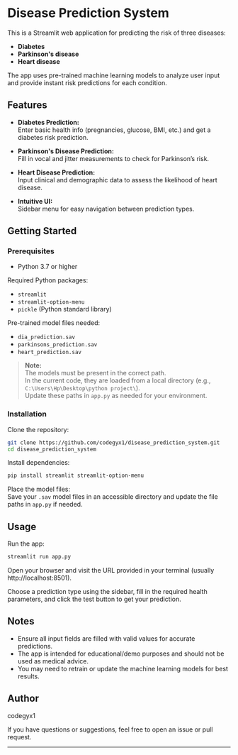 
# Disease Prediction System

This is a Streamlit web application for predicting the risk of three diseases:

- **Diabetes**
- **Parkinson's disease**
- **Heart disease**

The app uses pre-trained machine learning models to analyze user input and provide instant risk predictions for each condition.

## Features

- **Diabetes Prediction:**  
  Enter basic health info (pregnancies, glucose, BMI, etc.) and get a diabetes risk prediction.

- **Parkinson's Disease Prediction:**  
  Fill in vocal and jitter measurements to check for Parkinson’s risk.

- **Heart Disease Prediction:**  
  Input clinical and demographic data to assess the likelihood of heart disease.

- **Intuitive UI:**  
  Sidebar menu for easy navigation between prediction types.

## Getting Started

### Prerequisites

- Python 3.7 or higher

Required Python packages:
- `streamlit`
- `streamlit-option-menu`
- `pickle` (Python standard library)

Pre-trained model files needed:
- `dia_prediction.sav`
- `parkinsons_prediction.sav`
- `heart_prediction.sav`

> **Note:**  
> The models must be present in the correct path.  
> In the current code, they are loaded from a local directory (e.g., `C:\Users\Hp\Desktop\python project\`).  
> Update these paths in `app.py` as needed for your environment.

### Installation

Clone the repository:

```bash
git clone https://github.com/codegyx1/disease_prediction_system.git
cd disease_prediction_system
```

Install dependencies:

```bash
pip install streamlit streamlit-option-menu
```

Place the model files:  
Save your `.sav` model files in an accessible directory and update the file paths in `app.py` if needed.

## Usage

Run the app:

```bash
streamlit run app.py
```

Open your browser and visit the URL provided in your terminal (usually http://localhost:8501).

Choose a prediction type using the sidebar, fill in the required health parameters, and click the test button to get your prediction.

## Notes

- Ensure all input fields are filled with valid values for accurate predictions.
- The app is intended for educational/demo purposes and should not be used as medical advice.
- You may need to retrain or update the machine learning models for best results.


## Author

codegyx1

If you have questions or suggestions, feel free to open an issue or pull request.

---
